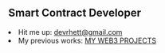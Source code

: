 ## Smart Contract Developer

<li> Hit me up: <a href="mailto:devrhett@gmail.com">devrhett@gmail.com</a> </li>
<li> My previous works: <a href="https://github.com/rhettbu/Web3-Projects"> MY WEB3 PROJECTS </a> </li>
